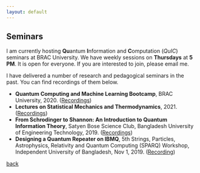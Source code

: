 ```yaml
---
layout: default
---
```


## Seminars

I am currently hosting **Qu**antum **I**nformation and **C**omputation (_QuIC_) seminars at BRAC University. We have weekly sessions on **Thursdays** at **5 PM**. It is open for everyone. If you are interested to join, please email me. 

I have delivered a number of research and pedagogical seminars in the past. You can find recordings of them below. 

- **Quantum Computing and Machine Learning Bootcamp**, BRAC University, 2020. ([Recordings](https://youtube.com/playlist?list=PLvj5w6iNZqVg_f6tGzuWkNj873pkHjrvK))
- **Lectures on Statistical Mechanics and Thermodynamics**, 2021. ([Recordings](https://youtube.com/playlist?list=PLvj5w6iNZqVj3Zin7PMjILhGGerEwTbz2))
- **From Schrodinger to Shannon: An Introduction to Quantum Information Theory**, Satyen Bose Science Club, Bangladesh University of Engineering  Technology, 2019. ([Recordings](https://youtube.com/playlist?list=PLvj5w6iNZqVi4bGpqY49ikxlHr1NGU7Nw))
- **Designing a Quantum Repeater on IBMQ**, 5th Strings, Particles, Astrophysics, Relativity and Quantum Computing (SPARQ) Workshop, Independent University of Bangladesh, Nov 1, 2019. ([Recording](https://www.facebook.com/sparqlectures/videos/406614326932266))


[back](./)

